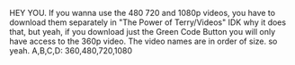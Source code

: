 HEY YOU.
If you wanna use the 480 720 and 1080p videos, you have to download them separately in "The Power of Terry/Videos"
IDK why it does that, but yeah, if you download just the Green Code Button you will only have access to the 360p video.
The video names are in order of size. so yeah. A,B,C,D: 360,480,720,1080

